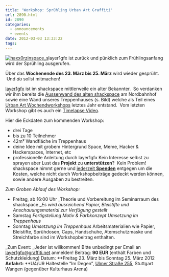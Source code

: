 ```yaml
---
title: 'Workshop: Sprühling Urban Art Graffiti'
url: 2890.html
id: 2890
categories:
  - announcements
  - events
date: 2012-03-03 13:33:22
tags:
---
```


[![](https://blog.shackspace.de/wp-content/uploads/2012/03/haxx0rzinspace_s-300x174.png "haxx0rzinspace_s")](https://blog.shackspace.de/wp-content/uploads/2012/03/haxx0rzinspace_s.png)layer1gfx ist zurück und pünklich zum Frühlingsanfang wird der Sprühling ausgerufen.

Über das **Wochenende des 23\. März bis 25\. März** wird wieder gesprüht.  Und _du_ sollst mitmachen!

[layer1gfx](http://layer1gfx.carbonmade.com/) ist im shackspace mittlerweile ein alter Bekannter.  So verdanken wir ihm bereits die [Aussenwand des alten shackspace](https://secure.flickr.com/photos/layer1gfx/5558617308/in/photostream) am Nordbahnhof sowie eine Wand unseres Treppenhauses (s. Bild) welche als Teil eines [Urban Art Wochendworkshops](https://blog.shackspace.de/?p=2557) letztes Jahr entstand.  Vom letzten Workshop gibt es auch ein [Timelapse Video](http://vimeo.com/32865163).

Hier die Eckdaten zum kommenden Workshop:

*   drei Tage
*   bis zu 10 Teilnehmer
*   42m² Wandfläche im Treppenhaus
*   deine Idee mit grobem Hintergrund Space, Meme, Hacker &amp; Hackerspaces, Internet, etc
*   professionelle Anleitung durch layer1gfx
Kein Interesse selbst zu sprayen aber Lust das **Projekt** zu **unterstützen**?  Kein Problem!
shackspace nimmt gerne und [jederzeit **Spenden**](https://blog.shackspace.de/?page_id=1577) entgegen um die Kosten, welche nicht durch Workshopbeiträge gedeckt werden können, sowie andere Ausgaben zu bestreiten.

_Zum Groben Ablauf des Workshop:_

*   Freitag, ab 16:00 Uhr
_Theorie und Vorbereitung im Seminarraum des shackspace
__Es wird ausreichend Papier, Bleistifte und Anschauungsmaterial zur Verfügung gestellt_
*   Samstag
<span style="font-style: italic;">Fertigstellung Motiv &amp; Farbkonzept
Umsetzung im Treppenhaus </span>
*   Sonntag
_Umsetzung im Treppenhaus_
Arbeitsmaterialien wie Papier, Bleistifte, Sprühdosen, Caps, Handschuhe, Atemschutzmaske und Streichfarbe sind im Workshopbeitrag enthalten.

_Zum Event:
_Jeder ist willkommen! Bitte unbedingt per Email an [layer1gfx@graffiti.net](mailto:layer1gfx@graffiti.net) anmelden!
Beitrag: **90 EUR** (enthält Farben und Schutzkleidung)
Datum: **Freitag 23\. März bis Sonntag 25\. März 2012
**Anfahrt:** **U4/U9 Haltestelle “Im Degen”, [Ulmer Straße 255](https://blog.shackspace.de/?page_id=713), Stuttgart Wangen (gegenüber Kulturhaus Arena)